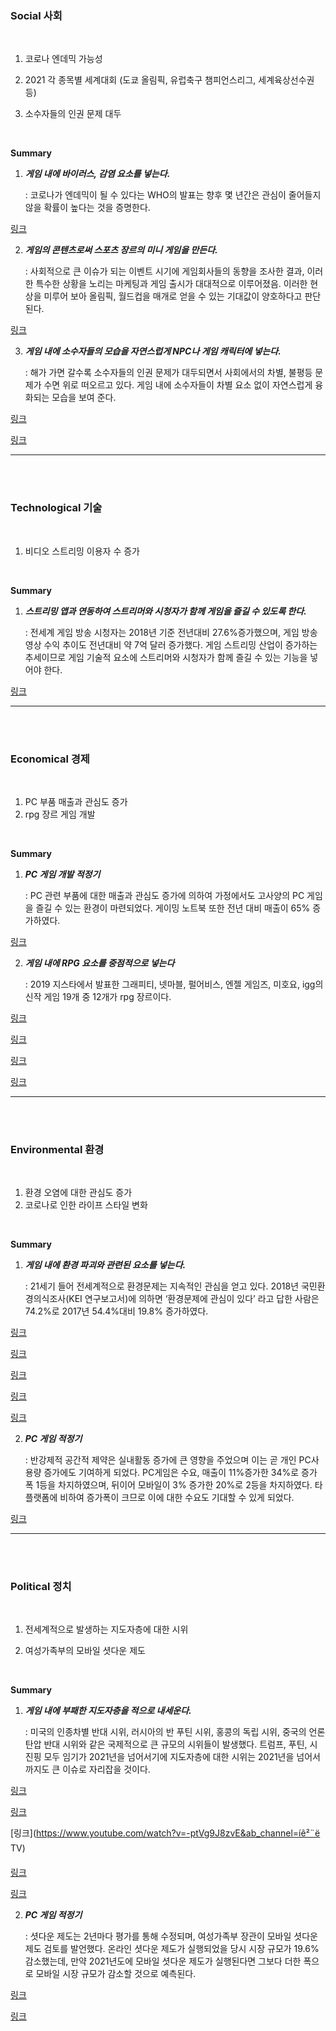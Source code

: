 ### **Social 사회**

<br/>

1. 코로나 엔데믹 가능성

2. 2021 각 종목별 세계대회 (도쿄 올림픽, 유럽축구 챔피언스리그, 세계육상선수권 등)

3. 소수자들의 인권 문제 대두

<br/>

**Summary**

1. ***게임 내에 바이러스, 감염 요소를 넣는다.***

   : 코로나가 엔데믹이 될 수 있다는 WHO의 발표는 향후 몇 년간은 관심이 줄어들지 않을 확률이 높다는 것을 증명한다.

[링크](http://www.nifds.go.kr/brd/m_480/view.do?seq=13617)

2. ***게임의 콘텐츠로써 스포츠 장르의 미니 게임을 만든다.***

   : 사회적으로 큰 이슈가 되는 이벤트 시기에 게임회사들의 동향을 조사한 결과, 이러한 특수한 상황을 노리는 마케팅과 게임 출시가 대대적으로 이루어졌음. 이러한 현상을 미루어 보아 올림픽, 월드컵을 매개로 얻을 수 있는 기대값이 양호하다고 판단된다.

[링크](http://www.gevolution.co.kr/rank/history.asp)

3. ***게임 내에 소수자들의 모습을 자연스럽게 NPC나 게임 캐릭터에 넣는다.***

   : 해가 가면 갈수록 소수자들의 인권 문제가 대두되면서 사회에서의 차별, 불평등 문제가 수면 위로 떠오르고 있다. 게임 내에 소수자들이 차별 요소 없이 자연스럽게 융화되는 모습을 보여 준다.

[링크](https://www.stop.or.kr/brdartcl/boardarticleView.do?brd_id=BDIDX_XT6VIl0uVe85YF6xBlG2pS&srch_menu_nix=5B296kJ7&cont_idx=23)

[링크](https://game.donga.com/95092/)

---

<br/>

<br/>

### **Technological 기술** 

<br/>

1. 비디오 스트리밍 이용자 수 증가

<br/>

**Summary**

1. ***스트리밍 앱과 연동하여 스트리머와 시청자가 함께 게임을 즐길 수 있도록 한다.***

   : 전세계 게임 방송 시청자는 2018년 기준 전년대비 27.6%증가했으며, 게임 방송 영상 수익 추이도 전년대비 약 7억 달러 증가했다. 게임 스트리밍 산업이 증가하는 추세이므로 게임 기술적 요소에 스트리머와 시청자가 함께 즐길 수 있는 기능을 넣어야 한다.

[링크](https://biz.chosun.com/site/data/html_dir/2020/06/07/2020060700414.html)

---

<br/>

<br/>

### **Economical 경제**

<br/>

1. PC 부품 매출과 관심도 증가
2. rpg 장르 게임 개발

<br/>

**Summary**

1. ***PC 게임 개발 적정기***

   : PC 관련 부품에 대한 매출과 관심도 증가에 의하여 가정에서도 고사양의 PC 게임을 즐길 수 있는 환경이 마련되었다. 게이밍 노트북 또한 전년 대비 매출이 65% 증가하였다.

[링크](https://www.etnews.com/20200917000064)

2. ***게임 내에 RPG 요소를 중점적으로 넣는다***

   : 2019 지스타에서 발표한 그래피티, 넷마블, 펄어비스, 엔젤 게임즈, 미호요, igg의 신작 게임 19개 중 12개가 rpg 장르이다.

[링크](https://post.naver.com/viewer/postView.nhn?volumeNo=26913529&memberNo=16857771)

[링크](https://gstar.netmarble.com/event/game)

[링크](https://gstar.pearlabyss.com/)

[링크](https://m.post.naver.com/viewer/postView.nhn?volumeNo=26808613&memberNo=3683379&vType=VERTICAL)

---

<br/>

<br/>

### **Environmental 환경**

<br/>

1. 환경 오염에 대한 관심도 증가
2. 코로나로 인한 라이프 스타일 변화

<br/>

**Summary**

1. ***게임 내에 환경 파괴와 관련된 요소를 넣는다.***

   : 21세기 들어 전세계적으로 환경문제는 지속적인 관심을 얻고 있다. 2018년 국민환경의식조사(KEI 연구보고서)에 의하면 ‘환경문제에 관심이 있다’ 라고 답한 사람은 74.2%로 2017년 54.4%대비 19.8% 증가하였다.

[링크](https://www.kei.re.kr/board.es?mid=a10307020000&bid=0009&list_no=57085&act=view)

[링크](https://www.hankookilbo.com/News/Read/A2020082717480003497?did=NA)

[링크](https://news.kbs.co.kr/news/view.do?ncd=4458868)

[링크](https://www.hankyung.com/society/article/202007026326Y)

[링크](http://www.sisajournal.com/news/articleView.html?idxno=141261)

2. ***PC 게임 적정기***

   : 반강제적 공간적 제약은 실내활동 증가에 큰 영향을 주었으며 이는 곧 개인 PC사용량 증가에도 기여하게 되었다. PC게임은 수요, 매출이 11%증가한 34%로 증가 폭 1등을 차지하였으며, 뒤이어 모바일이 3% 증가한 20%로 2등을 차지하였다. 타 플랫폼에 비하여 증가폭이 크므로 이에 대한 수요도 기대할 수 있게 되었다.

[링크](https://m.etnews.com/20200917000064)

---

<br/>

<br/>

### **Political 정치**

<br/>

1. 전세계적으로 발생하는 지도자층에 대한 시위

2. 여성가족부의 모바일 셧다운 제도

<br/>

**Summary**

1. ***게임 내에  부패한 지도자층을 적으로 내세운다.***

   : 미국의 인종차별 반대 시위, 러시아의 반 푸틴 시위, 홍콩의 독립 시위, 중국의 언론 탄압 반대 시위와 같은 국제적으로 큰 규모의 시위들이 발생했다. 트럼프, 푸틴, 시진핑 모두 임기가 2021년을 넘어서기에 지도자층에 대한 시위는 2021년을 넘어서까지도 큰 이슈로 자리잡을 것이다.

[링크](https://wspaper.org/article/24267)

[링크](https://biz.chosun.com/site/data/html_dir/2020/08/04/2020080400361.html)

[링크](https://www.youtube.com/watch?v=-ptVg9J8zvE&ab_channel=íê²¨ë TV)

[링크](https://www.yna.co.kr/view/PYH20200802070100340)

[링크](https://www.bbc.com/korean/international-52829616)

2. ***PC 게임 적정기***

   :  셧다운 제도는 2년마다 평가를 통해 수정되며, 여성가족부 장관이 모바일 셧다운 제도 검토를 발언했다. 온라인 셧다운 제도가 실행되었을 당시 시장 규모가 19.6% 감소했는데, 만약 2021년도에 모바일 셧다운 제도가 실행된다면 그보다 더한 폭으로 모바일 시장 규모가 감소할 것으로 예측된다. 
   
   

[링크]( http://www.inews24.com/view/1217029)

[링크](http://www.newsprime.co.kr/news/article/?no=501851)